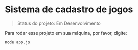 # Sistema de cadastro de jogos

> Status do projeto: Em Desenvolvimento

Para rodar esse projeto em sua máquina, por favor, digite:

```
node app.js
```
